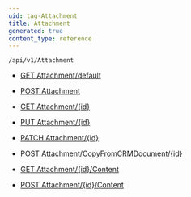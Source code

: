 ```yaml
---
uid: tag-Attachment
title: Attachment
generated: true
content_type: reference
---
```


```http
/api/v1/Attachment
```




* [GET Attachment/default](v1AttachmentEntity_DefaultAttachmentEntity.md)

* [POST Attachment](v1AttachmentEntity_PostAttachmentEntity.md)

* [GET Attachment/{id}](v1AttachmentEntity_GetAttachmentEntity.md)

* [PUT Attachment/{id}](v1AttachmentEntity_PutAttachmentEntity.md)

* [PATCH Attachment/{id}](v1AttachmentEntity_PatchAttachmentEntity.md)

* [POST Attachment/CopyFromCRMDocument/{id}](v1AttachmentEntity_CopyFromCRMDocument.md)

* [GET Attachment/{id}/Content](v1AttachmentEntity_GetAttachmentStream.md)

* [POST Attachment/{id}/Content](v1AttachmentEntity_UploadAttachment.md)